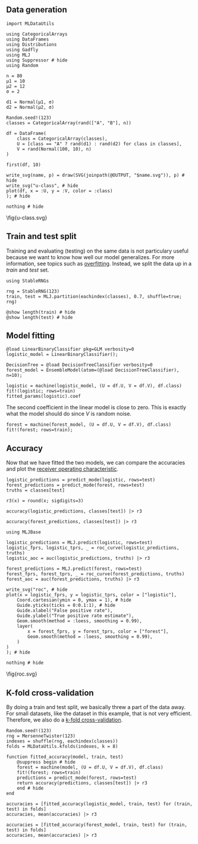<!--This file was generated, do not modify it.-->
## Data generation

```julia:ex1
import MLDataUtils

using CategoricalArrays
using DataFrames
using Distributions
using Gadfly
using MLJ
using Suppressor # hide
using Random

n = 80
μ1 = 10
μ2 = 12
σ = 2

d1 = Normal(μ1, σ)
d2 = Normal(μ2, σ)

Random.seed!(123)
classes = CategoricalArray(rand(["A", "B"], n))

df = DataFrame(
    class = CategoricalArray(classes),
    U = [class == "A" ? rand(d1) : rand(d2) for class in classes],
    V = rand(Normal(100, 10), n)
)

first(df, 10)
```

```julia:ex2
write_svg(name, p) = draw(SVG(joinpath(@OUTPUT, "$name.svg")), p) # hide
write_svg("u-class", # hide
plot(df, x = :U, y = :V, color = :class)
); # hide

nothing # hide
```

\fig{u-class.svg}

## Train and test split

Training and evaluating (testing) on the same data is not particulary useful because we want to know how well our model generalizes.
For more information, see topics such as [overfitting](https://en.wikipedia.org/wiki/Overfitting).
Instead, we split the data up in a *train* and *test* set.

```julia:ex3
using StableRNGs

rng = StableRNG(123)
train, test = MLJ.partition(eachindex(classes), 0.7, shuffle=true; rng)

@show length(train) # hide
@show length(test) # hide
```

## Model fitting

```julia:ex4
@load LinearBinaryClassifier pkg=GLM verbosity=0
logistic_model = LinearBinaryClassifier();

DecisionTree = @load DecisionTreeClassifier verbosity=0
forest_model = EnsembleModel(atom=(@load DecisionTreeClassifier), n=10);

logistic = machine(logistic_model, (U = df.U, V = df.V), df.class)
fit!(logistic; rows=train)
fitted_params(logistic).coef
```

The second coefficient in the linear model is close to zero.
This is exactly what the model should do since $V$ is random noise.

```julia:ex5
forest = machine(forest_model, (U = df.U, V = df.V), df.class)
fit!(forest; rows=train);
```

## Accuracy

Now that we have fitted the two models, we can compare the accuracies and plot the [receiver operating characteristic](https://en.wikipedia.org/wiki/Receiver_operating_characteristic).

```julia:ex6
logistic_predictions = predict_mode(logistic, rows=test)
forest_predictions = predict_mode(forest, rows=test)
truths = classes[test]

r3(x) = round(x; sigdigits=3)

accuracy(logistic_predictions, classes[test]) |> r3
```

```julia:ex7
accuracy(forest_predictions, classes[test]) |> r3
```

```julia:ex8
using MLJBase

logistic_predictions = MLJ.predict(logistic, rows=test)
logistic_fprs, logistic_tprs, _ = roc_curve(logistic_predictions, truths)
logistic_aoc = auc(logistic_predictions, truths) |> r3
```

```julia:ex9
forest_predictions = MLJ.predict(forest, rows=test)
forest_fprs, forest_tprs, _ = roc_curve(forest_predictions, truths)
forest_aoc = auc(forest_predictions, truths) |> r3
```

```julia:ex10
write_svg("roc", # hide
plot(x = logistic_fprs, y = logistic_tprs, color = ["logistic"],
    Coord.cartesian(ymin = 0, ymax = 1), # hide
    Guide.yticks(ticks = 0:0.1:1), # hide
    Guide.xlabel("False positive rate"),
    Guide.ylabel("True positive rate estimate"),
    Geom.smooth(method = :loess, smoothing = 0.99),
    layer(
        x = forest_fprs, y = forest_tprs, color = ["forest"],
        Geom.smooth(method = :loess, smoothing = 0.99),
    )
)
); # hide

nothing # hide
```

\fig{roc.svg}

## K-fold cross-validation

By doing a train and test split, we basically threw a part of the data away.
For small datasets, like the dataset in this example, that is not very efficient.
Therefore, we also do a [k-fold cross-validation](https://en.wikipedia.org/wiki/Cross-validation_(statistics)#k-fold_cross-validation).

```julia:ex11
Random.seed!(123)
rng = MersenneTwister(123)
indexes = shuffle(rng, eachindex(classes))
folds = MLDataUtils.kfolds(indexes, k = 8)

function fitted_accuracy(model, train, test)
    @suppress begin # hide
    forest = machine(model, (U = df.U, V = df.V), df.class)
    fit!(forest; rows=train)
    predictions = predict_mode(forest, rows=test)
    return accuracy(predictions, classes[test]) |> r3
    end # hide
end

accuracies = [fitted_accuracy(logistic_model, train, test) for (train, test) in folds]
accuracies, mean(accuracies) |> r3
```

```julia:ex12
accuracies = [fitted_accuracy(forest_model, train, test) for (train, test) in folds]
accuracies, mean(accuracies) |> r3
```

